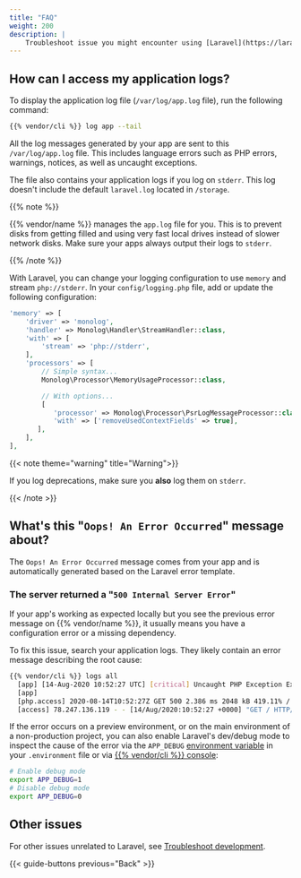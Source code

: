 ```yaml
---
title: "FAQ"
weight: 200
description: |
    Troubleshoot issue you might encounter using [Laravel](https://laravel.com/), a PHP framework on {{% vendor/name %}}.
---
```


## How can I access my application logs?

To display the application log file (`/var/log/app.log` file), run the following command:

```bash
{{% vendor/cli %}} log app --tail
```

All the log messages generated by your app are sent to this `/var/log/app.log` file.
This includes language errors such as PHP errors, warnings, notices,
as well as uncaught exceptions.

The file also contains your application logs if you log on `stderr`.
This log doesn't include the default `laravel.log` located in `/storage`.

{{% note %}}

{{% vendor/name %}} manages the `app.log` file for you.
This is to prevent disks from getting filled and using very fast local drives instead of slower network disks.
Make sure your apps always output their logs to `stderr`.

{{% /note %}}

With Laravel, you can change your logging configuration to use `memory` and stream `php://stderr`.
In your `config/logging.php` file, add or update the following configuration:

```php {location="config/logging.php"}
'memory' => [
    'driver' => 'monolog',
    'handler' => Monolog\Handler\StreamHandler::class,
    'with' => [
        'stream' => 'php://stderr',
    ],
    'processors' => [
        // Simple syntax...
        Monolog\Processor\MemoryUsageProcessor::class,

        // With options...
        [
           'processor' => Monolog\Processor\PsrLogMessageProcessor::class,
           'with' => ['removeUsedContextFields' => true],
       ],
    ],
],
```

{{< note theme="warning" title="Warning">}}

If you log deprecations, make sure you **also** log them on `stderr`.

{{< /note >}}

## What's this "`Oops! An Error Occurred`" message about?

The `Oops! An Error Occurred` message comes from your app and is automatically generated based on the Laravel error template.

### The server returned a "`500 Internal Server Error`"

If your app's working as expected locally but you see the previous error message on {{% vendor/name %}},
it usually means you have a configuration error or a missing dependency.

To fix this issue, search your application logs.
They likely contain an error message describing the root cause:

```bash
{{% vendor/cli %}} logs all
  [app] [14-Aug-2020 10:52:27 UTC] [critical] Uncaught PHP Exception Exception: [...]
  [app]
  [php.access] 2020-08-14T10:52:27Z GET 500 2.386 ms 2048 kB 419.11% /
  [access] 78.247.136.119 - - [14/Aug/2020:10:52:27 +0000] "GET / HTTP/1.1" 500 843 "-" "Mozilla/5.0 (Macintosh; Intel Mac OS X 10_15_6) AppleWebKit/537.36 (KHTML, like Gecko) Chrome/84.0.4147.125 Safari/537.36"
```

If the error occurs on a preview environment,
or on the main environment of a non-production project,
you can also enable Laravel's dev/debug mode to inspect the cause of the error
via the `APP_DEBUG` [environment variable](/get-started/stacks/laravel/environment-variables.md) in your
`.environment` file or via [{{% vendor/cli %}} console](/development/variables.md):

```bash
# Enable debug mode
export APP_DEBUG=1
# Disable debug mode
export APP_DEBUG=0
```

## Other issues

For other issues unrelated to Laravel, see [Troubleshoot development](/development/troubleshoot.html).

{{< guide-buttons previous="Back" >}}
